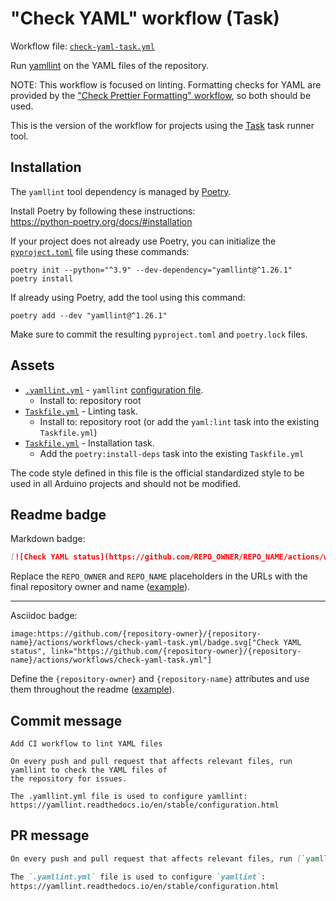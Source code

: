 # "Check YAML" workflow (Task)

Workflow file: [`check-yaml-task.yml`](check-yaml-task.yml)

Run [yamllint](https://github.com/adrienverge/yamllint) on the YAML files of the repository.

NOTE: This workflow is focused on linting. Formatting checks for YAML are provided by the ["Check Prettier Formatting" workflow](check-prettier-formatting-task.md), so both should be used.

This is the version of the workflow for projects using the [Task](https://taskfile.dev/#/) task runner tool.

## Installation

The `yamllint` tool dependency is managed by [Poetry](https://python-poetry.org/).

Install Poetry by following these instructions:<br />
https://python-poetry.org/docs/#installation

If your project does not already use Poetry, you can initialize the [`pyproject.toml`](https://python-poetry.org/docs/pyproject/) file using these commands:

```
poetry init --python="^3.9" --dev-dependency="yamllint@^1.26.1"
poetry install
```

If already using Poetry, add the tool using this command:

```
poetry add --dev "yamllint@^1.26.1"
```

Make sure to commit the resulting `pyproject.toml` and `poetry.lock` files.

## Assets

- [`.yamllint.yml`](assets/check-yaml/.yamllint.yml) - `yamllint` [configuration file](https://yamllint.readthedocs.io/en/stable/configuration.html).
  - Install to: repository root
- [`Taskfile.yml`](assets/check-yaml-task/Taskfile.yml) - Linting task.
  - Install to: repository root (or add the `yaml:lint` task into the existing `Taskfile.yml`)
- [`Taskfile.yml`](assets/shared/Taskfile.yml) - Installation task.
  - Add the `poetry:install-deps` task into the existing `Taskfile.yml`

The code style defined in this file is the official standardized style to be used in all Arduino projects and should not be modified.

## Readme badge

Markdown badge:

```markdown
[![Check YAML status](https://github.com/REPO_OWNER/REPO_NAME/actions/workflows/check-yaml-task.yml/badge.svg)](https://github.com/REPO_OWNER/REPO_NAME/actions/workflows/check-yaml-task.yml)
```

Replace the `REPO_OWNER` and `REPO_NAME` placeholders in the URLs with the final repository owner and name ([example](https://raw.githubusercontent.com/arduino-libraries/ArduinoIoTCloud/master/README.md)).

---

Asciidoc badge:

```adoc
image:https://github.com/{repository-owner}/{repository-name}/actions/workflows/check-yaml-task.yml/badge.svg["Check YAML status", link="https://github.com/{repository-owner}/{repository-name}/actions/workflows/check-yaml-task.yml"]
```

Define the `{repository-owner}` and `{repository-name}` attributes and use them throughout the readme ([example](https://raw.githubusercontent.com/arduino-libraries/WiFiNINA/master/README.adoc)).

## Commit message

```
Add CI workflow to lint YAML files

On every push and pull request that affects relevant files, run yamllint to check the YAML files of
the repository for issues.

The .yamllint.yml file is used to configure yamllint:
https://yamllint.readthedocs.io/en/stable/configuration.html
```

## PR message

```markdown
On every push and pull request that affects relevant files, run [`yamllint`](https://github.com/adrienverge/yamllint) to check the YAML files of the repository for issues.

The `.yamllint.yml` file is used to configure `yamllint`:
https://yamllint.readthedocs.io/en/stable/configuration.html
```
